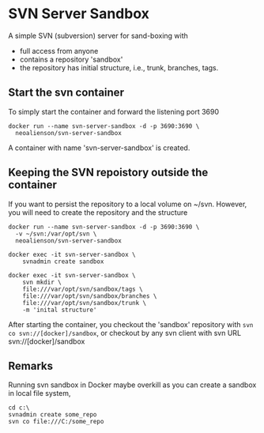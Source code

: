 SVN Server Sandbox
=====

A simple SVN (subversion) server for sand-boxing with
* full access from anyone
* contains a repository 'sandbox'
* the repository has initial structure, i.e., trunk, branches, tags.

Start the svn container
-----
To simply start the container and forward the listening port 3690

```
docker run --name svn-server-sandbox -d -p 3690:3690 \
  neoalienson/svn-server-sandbox
```

A container with name 'svn-server-sandbox' is created.

Keeping the SVN repoistory outside the container
-----
If you want to persist the repository to a local volume on ~/svn. However,
you will need to create the repository and the structure

```
docker run --name svn-server-sandbox -d -p 3690:3690 \
  -v ~/svn:/var/opt/svn \
  neoalienson/svn-server-sandbox

docker exec -it svn-server-sandbox \
    svnadmin create sandbox

docker exec -it svn-server-sandbox \
    svn mkdir \
    file:///var/opt/svn/sandbox/tags \
    file:///var/opt/svn/sandbox/branches \
    file:///var/opt/svn/sandbox/trunk \
    -m 'inital structure'

```

After starting the container, you checkout the 'sandbox' repository with
`svn co svn://[docker]/sandbox`, or checkout by any svn client with svn URL
svn://[docker]/sandbox

Remarks
-----
Running svn sandbox in Docker maybe overkill as you can create a sandbox in local file system,

```
cd c:\
svnadmin create some_repo                       
svn co file:///C:/some_repo
```
